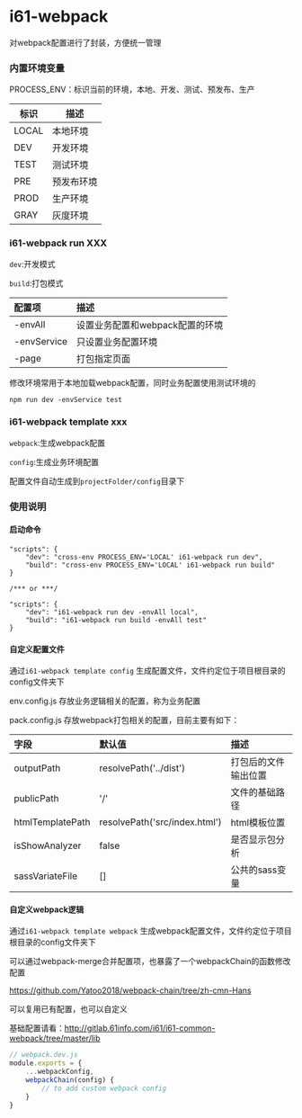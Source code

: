 # i61-webpack
对webpack配置进行了封装，方便统一管理

### 内置环境变量
PROCESS_ENV：标识当前的环境，本地、开发、测试、预发布、生产

标识 | 描述
---|---
LOCAL | 本地环境
DEV | 开发环境
TEST | 测试环境
PRE | 预发布环境
PROD | 生产环境
GRAY | 灰度环境


### i61-webpack run XXX

`dev`:开发模式

`build`:打包模式

|  配置项   | 描述  |
| :-----| :---- |
| -envAll  | 设置业务配置和webpack配置的环境
| -envService  | 只设置业务配置环境
| -page  | 打包指定页面

修改环境常用于本地加载webpack配置，同时业务配置使用测试环境的

```
npm run dev -envService test
```

### i61-webpack template xxx

`webpack`:生成webpack配置

`config`:生成业务环境配置

配置文件自动生成到`projectFolder/config`目录下

### 使用说明

#### 启动命令
```
"scripts": {
    "dev": "cross-env PROCESS_ENV='LOCAL' i61-webpack run dev",
    "build": "cross-env PROCESS_ENV='LOCAL' i61-webpack run build"
}

/*** or ***/

"scripts": {
    "dev": "i61-webpack run dev -envAll local",
    "build": "i61-webpack run build -envAll test"
}
```
#### 自定义配置文件

通过`i61-webpack template config` 生成配置文件，文件约定位于项目根目录的config文件夹下

env.config.js 存放业务逻辑相关的配置，称为业务配置

pack.config.js 存放webpack打包相关的配置，目前主要有如下：

|  字段   | 默认值  | 描述  |
| :-----| :---- | :---- |
| outputPath  | resolvePath('../dist') | 打包后的文件输出位置
| publicPath  | '/' | 文件的基础路径
| htmlTemplatePath  | resolvePath('src/index.html') | html模板位置
| isShowAnalyzer  | false| 是否显示包分析
| sassVariateFile  | [] | 公共的sass变量

#### 自定义webpack逻辑

通过`i61-webpack template webpack` 生成webpack配置文件，文件约定位于项目根目录的config文件夹下

可以通过webpack-merge合并配置项，也暴露了一个webpackChain的函数修改配置

https://github.com/Yatoo2018/webpack-chain/tree/zh-cmn-Hans

可以复用已有配置，也可以自定义

基础配置请看：http://gitlab.61info.com/i61/i61-common-webpack/tree/master/lib
```javascript
// webpack.dev.js
module.exports = {
	...webpackConfig,
	webpackChain(config) {
		// to add custom webpack config
	}
}
```




